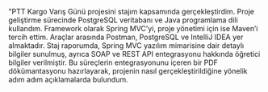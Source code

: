 "PTT Kargo Varış Günü projesini stajım kapsamında gerçekleştirdim. Proje geliştirme sürecinde PostgreSQL veritabanı ve Java programlama dili kullandım. Framework olarak Spring MVC’yi, proje yönetimi için ise Maven’i tercih ettim. Araçlar arasında Postman, PostgreSQL ve IntelliJ IDEA yer almaktadır. Staj raporumda, Spring MVC yazılım mimarisine dair detaylı bilgiler sunulmuş, ayrıca SOAP ve REST API entegrasyonu hakkında öğretici bilgiler verilmiştir. Bu süreçlerin entegrasyonunu içeren bir PDF dökümantasyonu hazırlayarak, projenin nasıl gerçekleştirildiğine yönelik adım adım açıklamalarda bulundum.
